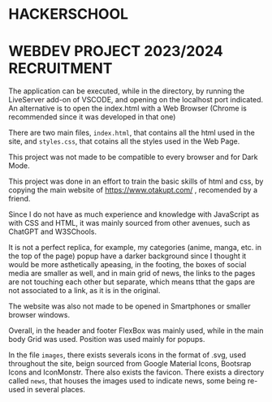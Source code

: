 # HACKERSCHOOL

# WEBDEV PROJECT 2023/2024 RECRUITMENT

The application can be executed, while in the directory, by running the LiveServer add-on of VSCODE, and opening on the localhost port indicated. An alternative is to open the index.html with a Web Browser (Chrome is recommended since it was developed in that one)

There are two main files, ```index.html```, that contains all the html used in the site, and ```styles.css```, that cotains all the styles used in the Web Page.

This project was not made to be compatible to every browser and for Dark Mode.

This project was done in an effort to train the basic skills of html and css, by copying the main website of https://www.otakupt.com/ , recomended by a friend.

Since I do not have as much experience and knowledge with JavaScript as with CSS and HTML, it was 
mainly sourced from other avenues, such as ChatGPT and W3SChools.

It is not a perfect replica, for example, my categories (anime, manga, etc. in the top of the page) popup
have a darker background since I thought it would be more asthetically apeasing, in the footing, the boxes of social media are smaller as well, and in main grid of news, the links to the pages are not touching each other but separate, which means tthat the gaps are not associated to a link, as it is in
the original.

The website was also not made to be opened in Smartphones or smaller browser windows. 

Overall, in the header and footer FlexBox was mainly used, while in the main body Grid was used. 
Position was used mainly for popups.

In the file ```images```, there exists severals icons in the format of .svg, used throughout the site, beign sourced from Google Material Icons, Bootsrap Icons and IconMonstr. There also exists the favicon.
There exists a directory called ```news```, that houses the images used to indicate news, some being re-used in several places.



